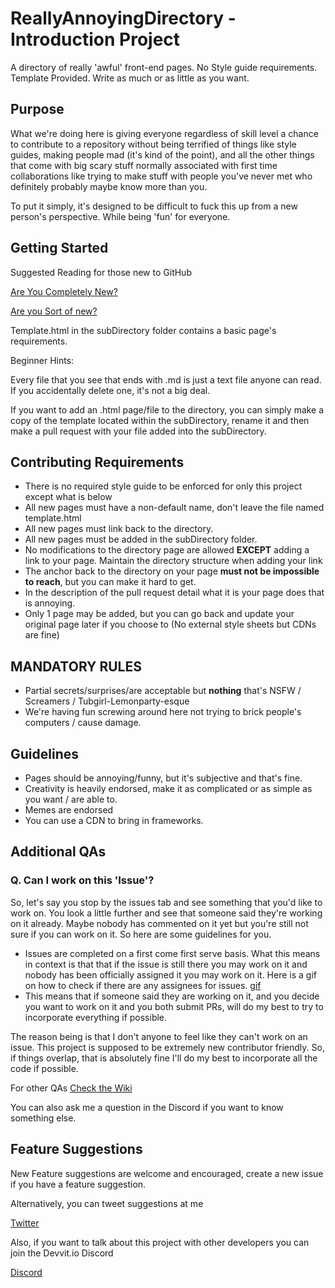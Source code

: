 # ReallyAnnoyingDirectory - Introduction Project 
  
A directory of really 'awful' front-end pages. No Style guide requirements. Template Provided. Write as much or as little as you want.  
  
## Purpose  
  
What we're doing here is giving everyone regardless of skill level a chance to contribute to a repository without being terrified of things like style guides, making people mad (it's kind of the point), and all the other things that come with big scary stuff normally associated with first time collaborations like trying to make stuff with people you've never met who definitely probably maybe know more than you.  
  
To put it simply, it's designed to be difficult to fuck this up from a new person's perspective. While being 'fun' for everyone. 
  
## Getting Started 
  
Suggested Reading for those new to GitHub  
  
[Are You Completely New?](https://guides.github.com/activities/hello-world/) 
  
[Are you Sort of new?](https://guides.github.com/activities/forking/) 
  
Template.html  in the subDirectory folder contains a basic page's requirements. 
  
Beginner Hints: 
  
Every file that you see that ends with .md is just a text file anyone can read. If you accidentally delete one, it's not a big deal. 
  
If you want to add an .html page/file to the directory, you can simply make a copy of the template located within the subDirectory, rename it and then make a pull request with your file added into the subDirectory. 
  
  
## Contributing Requirements 
  
* There is no required style guide to be enforced for only this project except what is below 
* All new pages must have a non-default name, don't leave the file named template.html 
* All new pages must link back to the directory. 
* All new pages must be added in the subDirectory folder. 
* No modifications to the directory page are allowed **EXCEPT** adding a link to your page. Maintain the directory structure when adding your link 
* The anchor back to the directory on your page **must not be impossible to reach**, but you can make it hard to get. 
* In the description of the pull request detail what it is your page does that is annoying. 
* Only 1 page may be added, but you can go back and update your original page later if you choose to (No external style sheets but CDNs are fine) 
  
## MANDATORY RULES 
  
* Partial secrets/surprises/are acceptable but **nothing** that's NSFW / Screamers / Tubgirl-Lemonparty-esque 
* We're having fun screwing around here not trying to brick people's computers / cause damage. 
  
## Guidelines 
  
* Pages should be annoying/funny, but it's subjective and that's fine. 
* Creativity is heavily endorsed, make it as complicated or as simple as you want / are able to. 
* Memes are endorsed 
* You can use a CDN to bring in frameworks. 
  
## Additional QAs 
  
### Q. Can I work on this 'Issue'? 
  
So, let's say you stop by the issues tab and see something that you'd like to work on. You look a little further and see that someone said they're working on it already. Maybe nobody has commented on it yet but you're still not sure if you can work on it. So here are some guidelines for you. 
  
* Issues are completed on a first come first serve basis. What this means in context is that that if the issue is still there you may work on it and nobody has been officially assigned it you may work on it. Here is a gif on how to check if there are any assignees for issues. [gif](https://i.gyazo.com/f69aa4ec41124f0b603ca99e19ba595d.mp4) 
* This means that if someone said they are working on it, and you decide you want to work on it and you both submit PRs, will do my best to try to incorporate everything if possible. 
  
The reason being is that I don't anyone to feel like they can't work on an issue. This project is supposed to be extremely new contributor friendly. So, if things overlap, that is absolutely fine I'll do my best to incorporate all the code if possible. 
  
For other QAs [Check the Wiki](https://github.com/LearnDevelopmentPublic/ReallyAnnoyingDirectory/wiki) 
  
You can also ask me a question in the Discord if you want to know something else. 
  
## Feature Suggestions 
  
New Feature suggestions are welcome and encouraged, create a new issue if you have a feature suggestion. 
  
Alternatively, you can tweet suggestions at me 
  
[Twitter](https://twitter.com/Tor_kcWebDev) 
  
Also, if you want to talk about this project with other developers you can join the Devvit.io Discord 
  
[Discord](https://discordapp.com/invite/ZeMcrJQ) 
 
